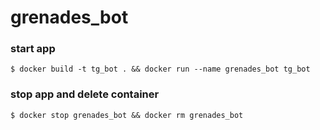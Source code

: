 # grenades_bot

### start app
```
$ docker build -t tg_bot . && docker run --name grenades_bot tg_bot
```

### stop app and delete container
```
$ docker stop grenades_bot && docker rm grenades_bot
```